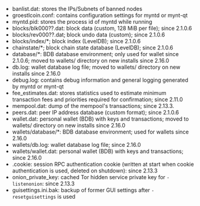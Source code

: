 
* banlist.dat: stores the IPs/Subnets of banned nodes
* groestlcoin.conf: contains configuration settings for myntd or mynt-qt
* myntd.pid: stores the process id of myntd while running
* blocks/blk000??.dat: block data (custom, 128 MiB per file); since 2.1.0.6
* blocks/rev000??.dat; block undo data (custom); since 2.1.0.6
* blocks/index/*; block index (LevelDB); since 2.1.0.6
* chainstate/*; block chain state database (LevelDB); since 2.1.0.6
* database/*: BDB database environment; only used for wallet since 2.1.0.6; moved to wallets/ directory on new installs since 2.16.0
* db.log: wallet database log file; moved to wallets/ directory on new installs since 2.16.0
* debug.log: contains debug information and general logging generated by myntd or mynt-qt
* fee_estimates.dat: stores statistics used to estimate minimum transaction fees and priorities required for confirmation; since 2.11.0
* mempool.dat: dump of the mempool's transactions; since 2.13.3.
* peers.dat: peer IP address database (custom format); since 2.1.0.6
* wallet.dat: personal wallet (BDB) with keys and transactions; moved to wallets/ directory on new installs since 2.16.0
* wallets/database/*: BDB database environment; used for wallets since 2.16.0
* wallets/db.log: wallet database log file; since 2.16.0
* wallets/wallet.dat: personal wallet (BDB) with keys and transactions; since 2.16.0
* .cookie: session RPC authentication cookie (written at start when cookie authentication is used, deleted on shutdown): since 2.13.3
* onion_private_key: cached Tor hidden service private key for `-listenonion`: since 2.13.3
* guisettings.ini.bak: backup of former GUI settings after `-resetguisettings` is used
